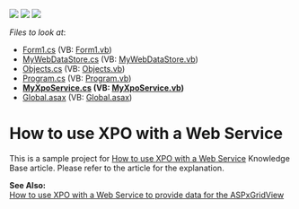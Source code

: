 <!-- default badges list -->
![](https://img.shields.io/endpoint?url=https://codecentral.devexpress.com/api/v1/VersionRange/128586413/13.1.4%2B)
[![](https://img.shields.io/badge/Open_in_DevExpress_Support_Center-FF7200?style=flat-square&logo=DevExpress&logoColor=white)](https://supportcenter.devexpress.com/ticket/details/E569)
[![](https://img.shields.io/badge/📖_How_to_use_DevExpress_Examples-e9f6fc?style=flat-square)](https://docs.devexpress.com/GeneralInformation/403183)
<!-- default badges end -->
<!-- default file list -->
*Files to look at*:

* [Form1.cs](./CS/TestApplication/Form1.cs) (VB: [Form1.vb](./VB/TestApplication/Form1.vb))
* [MyWebDataStore.cs](./CS/TestApplication/MyWebDataStore.cs) (VB: [MyWebDataStore.vb](./VB/TestApplication/MyWebDataStore.vb))
* [Objects.cs](./CS/TestApplication/Objects.cs) (VB: [Objects.vb](./VB/TestApplication/Objects.vb))
* [Program.cs](./CS/TestApplication/Program.cs) (VB: [Program.vb](./VB/TestApplication/Program.vb))
* **[MyXpoService.cs](./CS/XpoGate/App_Code/MyXpoService.cs) (VB: [MyXpoService.vb](./VB/XpoGate/App_Code/MyXpoService.vb))**
* [Global.asax](./CS/XpoGate/Global.asax) (VB: [Global.asax](./VB/XpoGate/Global.asax))
<!-- default file list end -->
# How to use XPO with a Web Service


<p>This is a sample project for <a href="https://www.devexpress.com/Support/Center/p/AK3911">How to use XPO with a Web Service</a> Knowledge Base article. Please refer to the article for the explanation.</p><p><strong>See Also:</strong><br />
<a href="https://www.devexpress.com/Support/Center/p/E2515">How to use XPO with a Web Service to provide data for the ASPxGridView</a></p>

<br/>


